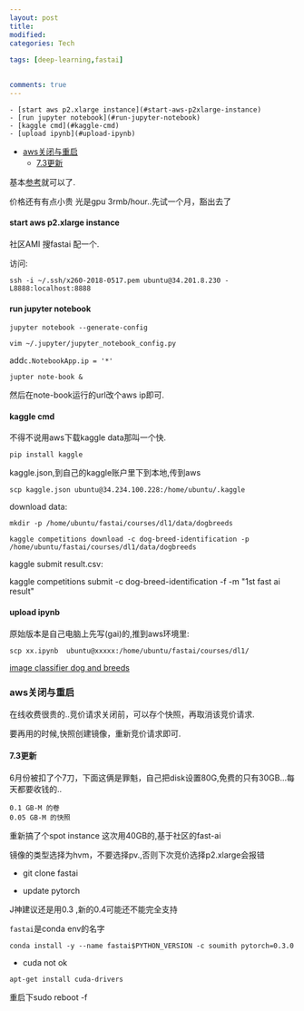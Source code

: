 ```yaml
---
layout: post
title:
modified:
categories: Tech
 
tags: [deep-learning,fastai]

  
comments: true
---
```


<!-- TOC -->

    - [start aws p2.xlarge instance](#start-aws-p2xlarge-instance)
    - [run jupyter notebook](#run-jupyter-notebook)
    - [kaggle cmd](#kaggle-cmd)
    - [upload ipynb](#upload-ipynb)
- [aws关闭与重启](#aws关闭与重启)
    - [7.3更新](#73更新)

<!-- /TOC -->


基本[参考](https://github.com/reshamas/fastai_deeplearn_part1/blob/master/tools/aws_ami_gpu_setup.md)就可以了.

价格还有有点小贵 光是gpu 3rmb/hour..先试一个月，豁出去了

#### start aws p2.xlarge instance

社区AMI 搜fastai 配一个.

访问:

```
ssh -i ~/.ssh/x260-2018-0517.pem ubuntu@34.201.8.230 -L8888:localhost:8888 
```

#### run jupyter notebook

```
jupyter notebook --generate-config

vim ~/.jupyter/jupyter_notebook_config.py

```

add`c.NotebookApp.ip = '*'`

```
jupter note-book &
```

然后在note-book运行的url改个aws ip即可.

#### kaggle cmd 

不得不说用aws下载kaggle data那叫一个快.

```
pip install kaggle
```

kaggle.json,到自己的kaggle账户里下到本地,传到aws

```
scp kaggle.json ubuntu@34.234.100.228:/home/ubuntu/.kaggle
```

download data:

```
mkdir -p /home/ubuntu/fastai/courses/dl1/data/dogbreeds

kaggle competitions download -c dog-breed-identification -p /home/ubuntu/fastai/courses/dl1/data/dogbreeds 

```

kaggle submit result.csv:

kaggle competitions submit -c dog-breed-identification -f  -m "1st fast ai result"



#### upload ipynb

原始版本是自己电脑上先写(gai)的,推到aws环境里:

```
scp xx.ipynb  ubuntu@xxxxx:/home/ubuntu/fastai/courses/dl1/
```
[image classifier dog and breeds](https://github.com/anribras/machine-learning/blob/master/note/lesson1_dog_breeds.ipynb) 

### aws关闭与重启

在线收费很贵的..竞价请求关闭前，可以存个快照，再取消该竞价请求.

要再用的时候,快照创建镜像，重新竞价请求即可.

#### 7.3更新

6月份被扣了个7刀，下面这俩是罪魁，自己把disk设置80G,免费的只有30GB...每天都要收钱的..

```
0.1 GB-M 的卷
0.05 GB-M 的快照
```

重新搞了个spot instance 这次用40GB的,基于社区的fast-ai

镜像的类型选择为hvm，不要选择pv.,否则下次竞价选择p2.xlarge会报错

* git clone fastai

* update pytorch

J神建议还是用0.3 ,新的0.4可能还不能完全支持

`fastai`是conda env的名字

```
conda install -y --name fastai$PYTHON_VERSION -c soumith pytorch=0.3.0
```

* cuda not ok

```
apt-get install cuda-drivers
```
重启下sudo reboot -f




